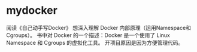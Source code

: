 # mydocker
阅读《自己动手写Docker》
想深入理解 Docker 内部原理（运用Namespace和Cgroups）。
书中对 Docker 的一个描述：Docker 是一个使用了 Linux Namespace 和 Cgroups 的虚拟化工具。
开项目原因是因为方便管理代码。
